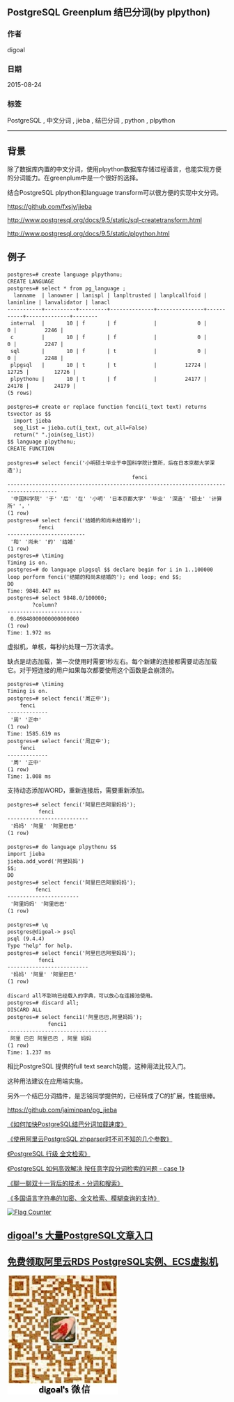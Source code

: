 ## PostgreSQL Greenplum 结巴分词(by plpython)  
                                                                     
### 作者                                                    
digoal                                                    
                                                    
### 日期                                                     
2015-08-24                                            
                                                      
### 标签                                                    
PostgreSQL , 中文分词 , jieba , 结巴分词 , python , plpython       
                                                                
----                                                                
                                                                 
## 背景                                                     
除了数据库内置的中文分词，使用plpython数据库存储过程语言，也能实现方便的分词能力。在greenplum中是一个很好的选择。      
  
结合PostgreSQL plpython和language transform可以很方便的实现中文分词。  
  
https://github.com/fxsjy/jieba  
  
http://www.postgresql.org/docs/9.5/static/sql-createtransform.html  
  
http://www.postgresql.org/docs/9.5/static/plpython.html  
  
## 例子   
```  
postgres=# create language plpythonu;  
CREATE LANGUAGE  
postgres=# select * from pg_language ;  
  lanname  | lanowner | lanispl | lanpltrusted | lanplcallfoid | laninline | lanvalidator | lanacl   
-----------+----------+---------+--------------+---------------+-----------+--------------+--------  
 internal  |       10 | f       | f            |             0 |         0 |         2246 |   
 c         |       10 | f       | f            |             0 |         0 |         2247 |   
 sql       |       10 | f       | t            |             0 |         0 |         2248 |   
 plpgsql   |       10 | t       | t            |         12724 |     12725 |        12726 |   
 plpythonu |       10 | t       | f            |         24177 |     24178 |        24179 |   
(5 rows)  
  
postgres=# create or replace function fenci(i_text text) returns tsvector as $$  
  import jieba  
  seg_list = jieba.cut(i_text, cut_all=False)  
  return(" ".join(seg_list))  
$$ language plpythonu;  
CREATE FUNCTION  
  
postgres=# select fenci('小明硕士毕业于中国科学院计算所，后在日本京都大学深造');  
                                        fenci                                           
--------------------------------------------------------------------------------------  
 '中国科学院' '于' '后' '在' '小明' '日本京都大学' '毕业' '深造' '硕士' '计算所' '，'  
(1 row)  
postgres=# select fenci('结婚的和尚未结婚的');  
          fenci            
-------------------------  
 '和' '尚未' '的' '结婚'  
(1 row)  
postgres=# \timing  
Timing is on.  
postgres=# do language plpgsql $$ declare begin for i in 1..100000  loop perform fenci('结婚的和尚未结婚的'); end loop; end $$;  
DO  
Time: 9848.447 ms  
postgres=# select 9848.0/100000;  
        ?column?          
------------------------  
 0.09848000000000000000  
(1 row)  
Time: 1.972 ms  
```  
  
虚拟机，单核，每秒约处理一万次请求。  
  
缺点是动态加载，第一次使用时需要1秒左右。每个新建的连接都需要动态加载它。对于短连接的用户如果每次都要使用这个函数是会崩溃的。  
  
```  
postgres=# \timing  
Timing is on.  
postgres=# select fenci('周正中');  
    fenci      
-------------  
 '周' '正中'  
(1 row)  
Time: 1585.619 ms  
postgres=# select fenci('周正中');  
    fenci      
-------------  
 '周' '正中'  
(1 row)  
Time: 1.008 ms  
```  
  
支持动态添加WORD，重新连接后，需要重新添加。  
  
```  
postgres=# select fenci('阿里巴巴阿里妈妈');  
          fenci             
--------------------------  
 '妈妈' '阿里' '阿里巴巴'  
(1 row)  
  
postgres=# do language plpythonu $$  
import jieba  
jieba.add_word('阿里妈妈')  
$$;  
DO  
postgres=# select fenci('阿里巴巴阿里妈妈');  
         fenci           
-----------------------  
 '阿里妈妈' '阿里巴巴'  
(1 row)  
  
postgres=# \q  
postgres@digoal-> psql  
psql (9.4.4)  
Type "help" for help.  
postgres=# select fenci('阿里巴巴阿里妈妈');  
          fenci             
--------------------------  
 '妈妈' '阿里' '阿里巴巴'  
(1 row)  
  
discard all不影响已经载入的字典，可以放心在连接池使用。  
postgres=# discard all;  
DISCARD ALL  
postgres=# select fenci1('阿里巴巴,阿里妈妈');  
             fenci1               
--------------------------------  
 阿里 巴巴 阿里巴巴 , 阿里 妈妈  
(1 row)  
Time: 1.237 ms  
```  
  
相比PostgreSQL 提供的full text search功能，这种用法比较入门。  
  
这种用法建议在应用端实施。  
  
另外一个结巴分词插件，是志铭同学提供的，已经转成了C的扩展，性能很棒。  
  
https://github.com/jaiminpan/pg_jieba  
  
[《如何加快PostgreSQL结巴分词加载速度》](../201607/20160725_02.md)    
  
[《使用阿里云PostgreSQL zhparser时不可不知的几个参数》](../201603/20160310_01.md)  
  
[《PostgreSQL 行级 全文检索》](../201604/20160419_01.md)  
  
[《PostgreSQL 如何高效解决 按任意字段分词检索的问题 - case 1》](../201607/20160725_05.md)    
  
[《聊一聊双十一背后的技术 - 分词和搜索》](../201611/20161115_01.md)    
  
[《多国语言字符串的加密、全文检索、模糊查询的支持》](../201710/20171020_01.md)  
  
  
<a rel="nofollow" href="http://info.flagcounter.com/h9V1"  ><img src="http://s03.flagcounter.com/count/h9V1/bg_FFFFFF/txt_000000/border_CCCCCC/columns_2/maxflags_12/viewers_0/labels_0/pageviews_0/flags_0/"  alt="Flag Counter"  border="0"  ></a>  
  
  
  
  
  
  
## [digoal's 大量PostgreSQL文章入口](https://github.com/digoal/blog/blob/master/README.md "22709685feb7cab07d30f30387f0a9ae")
  
  
## [免费领取阿里云RDS PostgreSQL实例、ECS虚拟机](https://free.aliyun.com/ "57258f76c37864c6e6d23383d05714ea")
  
  
![digoal's weixin](../pic/digoal_weixin.jpg "f7ad92eeba24523fd47a6e1a0e691b59")
  
